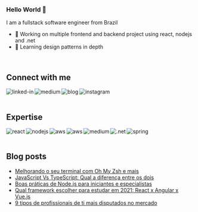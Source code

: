 ### Hello World 👋
I am a fullstack software engineer from Brazil 

- 🔭 Working on multiple frontend and backend project using react, nodejs and .net
- 🌱 Learning design patterns in depth
<br>

## Connect with me

[<img align="left" alt="linked-in" src="https://img.shields.io/badge/linkedin-%230077B5.svg?&style=for-the-badge&logo=linkedin&logoColor=white" />](https://www.linkedin.com/in/leandro-oliveira-01656a24/)
[<img align="left" alt="medium" src="https://img.shields.io/badge/medium-%2312100E.svg?&style=for-the-badge&logo=medium&logoColor=white" />](https://leandro-oliveira.medium.com/)
[<img align="left" alt="blog" src="https://img.shields.io/badge/blog-%231877F2?logo=blog&logoColor=white&style=for-the-badge" />](https://www.thexcodes.com)
[<img align="left" alt="instagram" src = "https://img.shields.io/badge/instagram-%23E4405F.svg?&style=for-the-badge&logo=instagram&logoColor=white">](https://www.instagram.com/thexcodes/)

<br>
<br>

## Expertise
<img align="left" alt="react" src="https://img.shields.io/badge/react%20-%2320232a.svg?&style=for-the-badge&logo=react&logoColor=%2361DAFB" />
<img align="left" alt="nodejs" src="https://img.shields.io/badge/node.js%20-%2343853D.svg?&style=for-the-badge&logo=node.js&logoColor=white" />
<img align="left" alt="aws" src="https://img.shields.io/badge/Amazon%20AWS-%23232F3E?logo=amazon-aws&logoColor=white&style=for-the-badge" />
<img align="left" alt="aws" src="https://img.shields.io/badge/Microsoft%20AZURE-0085CF?logo=microsoft-azure&logoColor=white&style=for-the-badge" />
<img align="left" alt="medium" src="https://img.shields.io/badge/postgres-%23316192.svg?&style=for-the-badge&logo=postgresql&logoColor=white" />
<img align="left" alt=".net" src="https://img.shields.io/badge/.netcore-512BD4?logo=dotnet&logoColor=white&style=for-the-badge" />
<img align="left" alt="spring" src="https://img.shields.io/badge/sqlserver-B71C1C.svg?&style=for-the-badge&logo=mssqlserver&logoColor=white" />

<br>
<br>


## Blog posts
<!-- BLOG-POST-LIST:START -->
- [Melhorando o seu terminal com Oh My Zsh e mais](https://leandro-oliveira.medium.com/melhorando-o-seu-terminal-com-oh-my-zsh-e-mais-4435a4ce6f19?source=rss-222e6e2c83b8------2)
- [JavaScript Vs TypeScript: Qual a diferença entre os dois](https://leandro-oliveira.medium.com/javascript-vs-typescript-qual-a-diferen%C3%A7a-entre-os-dois-ed8c1cf83032?source=rss-222e6e2c83b8------2)
- [Boas práticas de Node.js para iniciantes e especialistas](https://leandro-oliveira.medium.com/boas-pr%C3%A1ticas-de-node-js-para-iniciantes-e-especialistas-769a1103704d?source=rss-222e6e2c83b8------2)
- [Qual framework escolher para estudar em 2021: React x Angular x Vue.js](https://leandro-oliveira.medium.com/qual-framework-escolher-para-estudar-em-2021-react-x-angular-x-vue-js-643e3a8568c8?source=rss-222e6e2c83b8------2)
- [9 tipos de profissionais de ti mais disputados no mercado](https://leandro-oliveira.medium.com/9-tipos-de-profissionais-de-ti-mais-disputados-no-mercado-7d83d3d60b92?source=rss-222e6e2c83b8------2)
<!-- BLOG-POST-LIST:END -->

<!--
Here are some ideas to get you started:

- 🔭 I’m currently working on ...
- 🌱 I’m currently learning ...
- 👯 I’m looking to collaborate on ...
- 🤔 I’m looking for help with ...
- 💬 Ask me about ...
- 📫 How to reach me: ...
- 😄 Pronouns: ...
- ⚡ Fun fact: ...
-->
